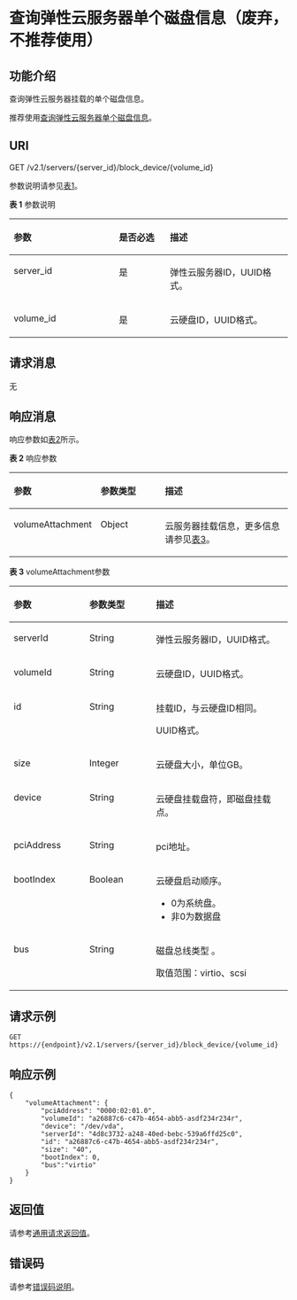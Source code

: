# 查询弹性云服务器单个磁盘信息（废弃，不推荐使用）<a name="ZH-CN_TOPIC_0101860614"></a>

## 功能介绍<a name="section61843920"></a>

查询弹性云服务器挂载的单个磁盘信息。

推荐使用[查询弹性云服务器单个磁盘信息](查询弹性云服务器单个磁盘信息.md)。

## URI<a name="section19724370"></a>

GET /v2.1/servers/\{server\_id\}/block\_device/\{volume\_id\}

参数说明请参见[表1](#table35893824)。

**表 1**  参数说明

<a name="table35893824"></a>
<table><thead align="left"><tr id="row23656219"><th class="cellrowborder" valign="top" width="37.80378037803781%" id="mcps1.2.4.1.1"><p id="p37105578"><a name="p37105578"></a><a name="p37105578"></a>参数</p>
</th>
<th class="cellrowborder" valign="top" width="18.291829182918292%" id="mcps1.2.4.1.2"><p id="p52761866"><a name="p52761866"></a><a name="p52761866"></a>是否必选</p>
</th>
<th class="cellrowborder" valign="top" width="43.90439043904391%" id="mcps1.2.4.1.3"><p id="p45852771"><a name="p45852771"></a><a name="p45852771"></a>描述</p>
</th>
</tr>
</thead>
<tbody><tr id="row39466727"><td class="cellrowborder" valign="top" width="37.80378037803781%" headers="mcps1.2.4.1.1 "><p id="p42688329"><a name="p42688329"></a><a name="p42688329"></a>server_id</p>
</td>
<td class="cellrowborder" valign="top" width="18.291829182918292%" headers="mcps1.2.4.1.2 "><p id="p35202648"><a name="p35202648"></a><a name="p35202648"></a>是</p>
</td>
<td class="cellrowborder" valign="top" width="43.90439043904391%" headers="mcps1.2.4.1.3 "><p id="p32842235"><a name="p32842235"></a><a name="p32842235"></a>弹性云服务器ID，UUID格式。</p>
</td>
</tr>
<tr id="row77061621252"><td class="cellrowborder" valign="top" width="37.80378037803781%" headers="mcps1.2.4.1.1 "><p id="p11706725259"><a name="p11706725259"></a><a name="p11706725259"></a>volume_id</p>
</td>
<td class="cellrowborder" valign="top" width="18.291829182918292%" headers="mcps1.2.4.1.2 "><p id="p52640702510"><a name="p52640702510"></a><a name="p52640702510"></a>是</p>
</td>
<td class="cellrowborder" valign="top" width="43.90439043904391%" headers="mcps1.2.4.1.3 "><p id="p8265878256"><a name="p8265878256"></a><a name="p8265878256"></a>云硬盘ID，UUID格式。</p>
</td>
</tr>
</tbody>
</table>

## 请求消息<a name="section43301605"></a>

无

## 响应消息<a name="section54170131"></a>

响应参数如[表2](#table57959838)所示。

**表 2**  响应参数

<a name="table57959838"></a>
<table><thead align="left"><tr id="row39710134"><th class="cellrowborder" valign="top" width="26.369999999999997%" id="mcps1.2.4.1.1"><p id="p62404314"><a name="p62404314"></a><a name="p62404314"></a>参数</p>
</th>
<th class="cellrowborder" valign="top" width="24.18%" id="mcps1.2.4.1.2"><p id="p3528183"><a name="p3528183"></a><a name="p3528183"></a>参数类型</p>
</th>
<th class="cellrowborder" valign="top" width="49.45%" id="mcps1.2.4.1.3"><p id="p17347392"><a name="p17347392"></a><a name="p17347392"></a>描述</p>
</th>
</tr>
</thead>
<tbody><tr id="row62961510"><td class="cellrowborder" valign="top" width="26.369999999999997%" headers="mcps1.2.4.1.1 "><p id="p66717520"><a name="p66717520"></a><a name="p66717520"></a>volumeAttachment</p>
</td>
<td class="cellrowborder" valign="top" width="24.18%" headers="mcps1.2.4.1.2 "><p id="p49639570"><a name="p49639570"></a><a name="p49639570"></a>Object</p>
</td>
<td class="cellrowborder" valign="top" width="49.45%" headers="mcps1.2.4.1.3 "><p id="p15568903"><a name="p15568903"></a><a name="p15568903"></a>云服务器挂载信息，更多信息请参见<a href="#table7886611">表3</a>。</p>
</td>
</tr>
</tbody>
</table>

**表 3**  volumeAttachment参数

<a name="table7886611"></a>
<table><thead align="left"><tr id="row60727582"><th class="cellrowborder" valign="top" width="27.17271727172717%" id="mcps1.2.4.1.1"><p id="p1554374912162"><a name="p1554374912162"></a><a name="p1554374912162"></a>参数</p>
</th>
<th class="cellrowborder" valign="top" width="23.912391239123913%" id="mcps1.2.4.1.2"><p id="p0543649111613"><a name="p0543649111613"></a><a name="p0543649111613"></a>参数类型</p>
</th>
<th class="cellrowborder" valign="top" width="48.914891489148914%" id="mcps1.2.4.1.3"><p id="p754384917161"><a name="p754384917161"></a><a name="p754384917161"></a>描述</p>
</th>
</tr>
</thead>
<tbody><tr id="row34544438"><td class="cellrowborder" valign="top" width="27.17271727172717%" headers="mcps1.2.4.1.1 "><p id="p46636132"><a name="p46636132"></a><a name="p46636132"></a>serverId</p>
</td>
<td class="cellrowborder" valign="top" width="23.912391239123913%" headers="mcps1.2.4.1.2 "><p id="p30355189"><a name="p30355189"></a><a name="p30355189"></a>String</p>
</td>
<td class="cellrowborder" valign="top" width="48.914891489148914%" headers="mcps1.2.4.1.3 "><p id="p50116845"><a name="p50116845"></a><a name="p50116845"></a>弹性云服务器ID，UUID格式。</p>
</td>
</tr>
<tr id="row48398424"><td class="cellrowborder" valign="top" width="27.17271727172717%" headers="mcps1.2.4.1.1 "><p id="p16791461647"><a name="p16791461647"></a><a name="p16791461647"></a>volumeId</p>
</td>
<td class="cellrowborder" valign="top" width="23.912391239123913%" headers="mcps1.2.4.1.2 "><p id="p10861332121715"><a name="p10861332121715"></a><a name="p10861332121715"></a>String</p>
</td>
<td class="cellrowborder" valign="top" width="48.914891489148914%" headers="mcps1.2.4.1.3 "><p id="p50454834"><a name="p50454834"></a><a name="p50454834"></a>云硬盘ID，UUID格式。</p>
</td>
</tr>
<tr id="row51440330"><td class="cellrowborder" valign="top" width="27.17271727172717%" headers="mcps1.2.4.1.1 "><p id="p1980225720418"><a name="p1980225720418"></a><a name="p1980225720418"></a>id</p>
</td>
<td class="cellrowborder" valign="top" width="23.912391239123913%" headers="mcps1.2.4.1.2 "><p id="p1836163411178"><a name="p1836163411178"></a><a name="p1836163411178"></a>String</p>
</td>
<td class="cellrowborder" valign="top" width="48.914891489148914%" headers="mcps1.2.4.1.3 "><p id="p62498284"><a name="p62498284"></a><a name="p62498284"></a>挂载ID，与云硬盘ID相同。</p>
<p id="p19668183019510"><a name="p19668183019510"></a><a name="p19668183019510"></a>UUID格式。</p>
</td>
</tr>
<tr id="row9400111250"><td class="cellrowborder" valign="top" width="27.17271727172717%" headers="mcps1.2.4.1.1 "><p id="p44001611759"><a name="p44001611759"></a><a name="p44001611759"></a>size</p>
</td>
<td class="cellrowborder" valign="top" width="23.912391239123913%" headers="mcps1.2.4.1.2 "><p id="p1040020111156"><a name="p1040020111156"></a><a name="p1040020111156"></a>Integer</p>
</td>
<td class="cellrowborder" valign="top" width="48.914891489148914%" headers="mcps1.2.4.1.3 "><p id="p1440012113518"><a name="p1440012113518"></a><a name="p1440012113518"></a>云硬盘大小，单位GB。</p>
</td>
</tr>
<tr id="row25613652"><td class="cellrowborder" valign="top" width="27.17271727172717%" headers="mcps1.2.4.1.1 "><p id="p5917164"><a name="p5917164"></a><a name="p5917164"></a>device</p>
</td>
<td class="cellrowborder" valign="top" width="23.912391239123913%" headers="mcps1.2.4.1.2 "><p id="p51461341"><a name="p51461341"></a><a name="p51461341"></a>String</p>
</td>
<td class="cellrowborder" valign="top" width="48.914891489148914%" headers="mcps1.2.4.1.3 "><p id="p1462819"><a name="p1462819"></a><a name="p1462819"></a>云硬盘挂载盘符，即磁盘挂载点。</p>
</td>
</tr>
<tr id="row138081017757"><td class="cellrowborder" valign="top" width="27.17271727172717%" headers="mcps1.2.4.1.1 "><p id="p181061717510"><a name="p181061717510"></a><a name="p181061717510"></a>pciAddress</p>
</td>
<td class="cellrowborder" valign="top" width="23.912391239123913%" headers="mcps1.2.4.1.2 "><p id="p128101117559"><a name="p128101117559"></a><a name="p128101117559"></a>String</p>
</td>
<td class="cellrowborder" valign="top" width="48.914891489148914%" headers="mcps1.2.4.1.3 "><p id="p28102176515"><a name="p28102176515"></a><a name="p28102176515"></a>pci地址。</p>
</td>
</tr>
<tr id="row25285127356"><td class="cellrowborder" valign="top" width="27.17271727172717%" headers="mcps1.2.4.1.1 "><p id="p11108124414332"><a name="p11108124414332"></a><a name="p11108124414332"></a>bootIndex</p>
</td>
<td class="cellrowborder" valign="top" width="23.912391239123913%" headers="mcps1.2.4.1.2 "><p id="p1410818444336"><a name="p1410818444336"></a><a name="p1410818444336"></a>Boolean</p>
</td>
<td class="cellrowborder" valign="top" width="48.914891489148914%" headers="mcps1.2.4.1.3 "><p id="p193241929982"><a name="p193241929982"></a><a name="p193241929982"></a>云硬盘启动顺序。</p>
<a name="ul12742143715815"></a><a name="ul12742143715815"></a><ul id="ul12742143715815"><li>0为系统盘。</li><li>非0为数据盘</li></ul>
</td>
</tr>
<tr id="row1477463153418"><td class="cellrowborder" valign="top" width="27.17271727172717%" headers="mcps1.2.4.1.1 "><p id="p1485515145717"><a name="p1485515145717"></a><a name="p1485515145717"></a>bus</p>
</td>
<td class="cellrowborder" valign="top" width="23.912391239123913%" headers="mcps1.2.4.1.2 "><p id="p185525155718"><a name="p185525155718"></a><a name="p185525155718"></a>String</p>
</td>
<td class="cellrowborder" valign="top" width="48.914891489148914%" headers="mcps1.2.4.1.3 "><p id="p18874019155217"><a name="p18874019155217"></a><a name="p18874019155217"></a>磁盘总线类型 。</p>
<p id="p1485511511573"><a name="p1485511511573"></a><a name="p1485511511573"></a>取值范围：virtio、scsi</p>
</td>
</tr>
</tbody>
</table>

## 请求示例<a name="section1828405010213"></a>

```
GET https://{endpoint}/v2.1/servers/{server_id}/block_device/{volume_id}
```

## 响应示例<a name="section16327154723712"></a>

```
{
    "volumeAttachment": {
        "pciAddress": "0000:02:01.0",
        "volumeId": "a26887c6-c47b-4654-abb5-asdf234r234r",
        "device": "/dev/vda",
        "serverId": "4d8c3732-a248-40ed-bebc-539a6ffd25c0",
        "id": "a26887c6-c47b-4654-abb5-asdf234r234r",
        "size": "40",
        "bootIndex": 0,
        "bus":"virtio"
    }
}
```

## 返回值<a name="zh-cn_topic_0092803065_zh-cn_topic_0020212692_section22960139"></a>

请参考[通用请求返回值](通用请求返回值.md)。

## 错误码<a name="zh-cn_topic_0092803065_zh-cn_topic_0067161469_zh-cn_topic_0057973179_section23611955"></a>

请参考[错误码说明](错误码说明.md)。

